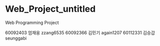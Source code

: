 Web_Project_untitled
====================

Web Programming Project

60092403 엄재웅 zzang6535
60092366 김민기 again1207
60112331 김승갑 seunggabi
